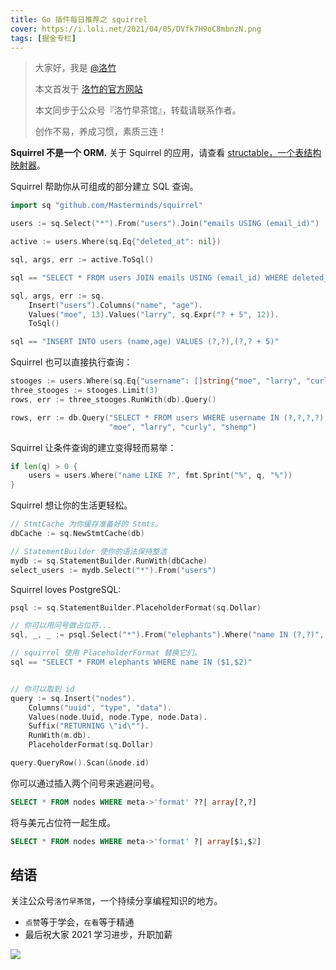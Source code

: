```yaml
---
title: Go 插件每日推荐之 squirrel
cover: https://i.loli.net/2021/04/05/DVfk7H9oC8mbnzN.png
tags: [掘金专栏]
---
```


> 大家好，我是 [@洛竹](https://github.com/youngjuning)
>
> 本文首发于 [洛竹的官方网站](https://youngjuning.js.org/)
>
> 本文同步于公众号『洛竹早茶馆』，转载请联系作者。
>
> 创作不易，养成习惯，素质三连！

**Squirrel 不是一个 ORM.** 关于 Squirrel 的应用，请查看 [structable，一个表结构映射器](https://github.com/Masterminds/structable)。

Squirrel 帮助你从可组成的部分建立 SQL 查询。

```go
import sq "github.com/Masterminds/squirrel"

users := sq.Select("*").From("users").Join("emails USING (email_id)")

active := users.Where(sq.Eq{"deleted_at": nil})

sql, args, err := active.ToSql()

sql == "SELECT * FROM users JOIN emails USING (email_id) WHERE deleted_at IS NULL"
```

```go
sql, args, err := sq.
    Insert("users").Columns("name", "age").
    Values("moe", 13).Values("larry", sq.Expr("? + 5", 12)).
    ToSql()

sql == "INSERT INTO users (name,age) VALUES (?,?),(?,? + 5)"
```

Squirrel 也可以直接执行查询：

```go
stooges := users.Where(sq.Eq{"username": []string{"moe", "larry", "curly", "shemp"}})
three_stooges := stooges.Limit(3)
rows, err := three_stooges.RunWith(db).Query()

rows, err := db.Query("SELECT * FROM users WHERE username IN (?,?,?,?) LIMIT 3",
                      "moe", "larry", "curly", "shemp")
```

Squirrel 让条件查询的建立变得轻而易举：

```go
if len(q) > 0 {
    users = users.Where("name LIKE ?", fmt.Sprint("%", q, "%"))
}
```

Squirrel 想让你的生活更轻松。

```go
// StmtCache 为你缓存准备好的 Stmts。
dbCache := sq.NewStmtCache(db)

// StatementBuilder 使你的语法保持整洁
mydb := sq.StatementBuilder.RunWith(dbCache)
select_users := mydb.Select("*").From("users")
```

Squirrel loves PostgreSQL:

```go
psql := sq.StatementBuilder.PlaceholderFormat(sq.Dollar)

// 你可以用问号做占位符...
sql, _, _ := psql.Select("*").From("elephants").Where("name IN (?,?)", "Dumbo", "Verna").ToSql()

// squirrel 使用 PlaceholderFormat 替换它们。
sql == "SELECT * FROM elephants WHERE name IN ($1,$2)"


// 你可以取到 id
query := sq.Insert("nodes").
    Columns("uuid", "type", "data").
    Values(node.Uuid, node.Type, node.Data).
    Suffix("RETURNING \"id\"").
    RunWith(m.db).
    PlaceholderFormat(sq.Dollar)

query.QueryRow().Scan(&node.id)
```

你可以通过插入两个问号来逃避问号。

```sql
SELECT * FROM nodes WHERE meta->'format' ??| array[?,?]
```

将与美元占位符一起生成。

```sql
SELECT * FROM nodes WHERE meta->'format' ?| array[$1,$2]
```

## 结语

关注公众号`洛竹早茶馆`，一个持续分享编程知识的地方。

- `点赞`等于学会，`在看`等于精通
- 最后祝大家 2021 学习进步，升职加薪

![](https://youngjuning.js.org/img/luozhu.png)
